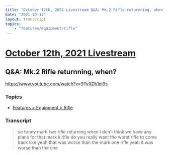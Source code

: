 ```yaml
---
title: "October 12th, 2021 Livestream Q&A: Mk.2 Rifle returnning, when?"
date: "2021-10-12"
layout: transcript
topics:
    - "features/equipment/rifle"
---
```

# [October 12th, 2021 Livestream](../2021-10-12.md)
## Q&A: Mk.2 Rifle returnning, when?
https://www.youtube.com/watch?v=9TvXDVIoi9s

### Topics
* [Features > Equipment > Rifle](../topics/features/equipment/rifle.md)

### Transcript

> so funny mark two rifle returning when I don't think we have any plans for that mark ii rifle do you really want the worst rifle to come back like yeah that was worse than the mark one rifle yeah it was worse than the one
